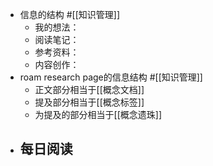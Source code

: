 - 信息的结构 #[[知识管理]]
    - 我的想法：
    - 阅读笔记：
    - 参考资料：
    - 内容创作：
- roam research page的信息结构 #[[知识管理]]
    - 正文部分相当于[[概念文档]]
    - 提及部分相当于[[概念标签]]
    - 为提及的部分相当于[[概念遗珠]]
- 每日阅读
    - 
